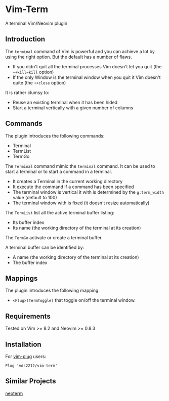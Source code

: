 # Vim-Term
A terminal Vim/Neovim plugin

## Introduction

The `terminal` command of Vim is powerful and you can achieve a lot by using the right option.
But the default has a number of flaws.

- If you didn't quit all the terminal processes Vim doesn't let you quit (the `++kill=kill` option)
- If the only Window is the terminal window when you quit it Vim doesn't quite (the `++close` option)

It is rather clumsy to:
- Reuse an existing terminal when it has been hided
- Start a terminal vertically with a given number of columns

## Commands

The plugin introduces the following commands:
- Terminal
- TermList
- TermGo

The `Terminal` command mimic the `terminal` command.
It can be used to start a terminal or to start a command in a terminal.
- It creates a Terminal in the current working directory
- It execute the command if a command has been specified
- The terminal window is vertical it with is determined by the `g:term_width` value (default to 100)
- The terminal window with is fixed (it doesn't resize automatically)

The `TermList` list all the active terminal buffer listing:
- Its buffer index
- Its name (the working directory of the terminal at its creation)

The `TermGo` activate or create a terminal buffer.

A terminal buffer can be identified by:
- A name (the working directory of the terminal at its creation)
- The buffer index

## Mappings

The plugin introduces the following mapping:
- `<Plug>(TermToggle)` that toggle on/off the terminal window.

## Requirements

Tested on Vim >= 8.2 and Neovim >= 0.8.3


## Installation

For [vim-plug](https://github.com/junegunn/vim-plug) users:
```vim
Plug 'vds2212/vim-term'
```

## Similar Projects

[neoterm](https://github.com/kassio/neoterm)

